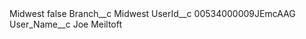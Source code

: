 <?xml version="1.0" encoding="UTF-8"?>
<CustomMetadata xmlns="http://soap.sforce.com/2006/04/metadata" xmlns:xsi="http://www.w3.org/2001/XMLSchema-instance" xmlns:xsd="http://www.w3.org/2001/XMLSchema">
    <label>Midwest</label>
    <protected>false</protected>
    <values>
        <field>Branch__c</field>
        <value xsi:type="xsd:string">Midwest</value>
    </values>
    <values>
        <field>UserId__c</field>
        <value xsi:type="xsd:string">00534000009JEmcAAG</value>
    </values>
    <values>
        <field>User_Name__c</field>
        <value xsi:type="xsd:string">Joe Meiltoft</value>
    </values>
</CustomMetadata>
